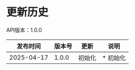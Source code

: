 # 更新历史 #

API版本：1.0.0

| 发布时间       | 版本号   | 更新  | 说明    |
|------------|-------|-----|-------|
| 2025-04-17 | 1.0.0 | 初始化 | * 初始化 |
